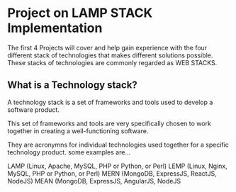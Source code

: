 # Project on LAMP STACK Implementation

The first 4 Projects will cover and help gain experience with the four different stack of technologies that makes different solutions possible. These stacks of technologies are commonly regarded as WEB STACKS.

## What is a Technology stack?
A technology stack is a set of frameworks and tools used to develop a software product.

This set of frameworks and tools are very specifically chosen to work together in creating a well-functioning software.

They are acronymns for individual technologies used together for a specific technology product. some examples are…

LAMP (Linux, Apache, MySQL, PHP or Python, or Perl)
LEMP (Linux, Nginx, MySQL, PHP or Python, or Perl)
MERN (MongoDB, ExpressJS, ReactJS, NodeJS)
MEAN (MongoDB, ExpressJS, AngularJS, NodeJS